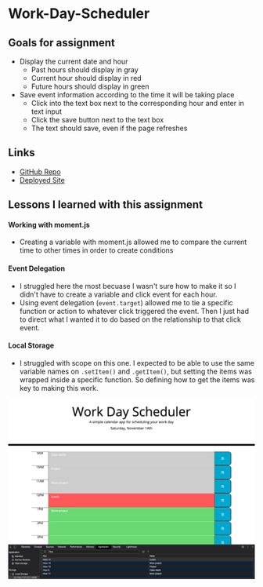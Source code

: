 # Work-Day-Scheduler

## Goals for assignment

* Display the current date and hour
    * Past hours should display in gray
    * Current hour should display in red
    * Future hours should display in green
* Save event information according to the time it will be taking place
    * Click into the text box next to the corresponding hour and enter in text input
    * Click the save button next to the text box
    * The text should save, even if the page refreshes

## Links

* [GitHub Repo](https://github.com/elizabethbrandt/Work-Day-Scheduler)
* [Deployed Site](https://elizabethbrandt.github.io/Work-Day-Scheduler/)

## Lessons I learned with this assignment

#### Working with moment.js

* Creating a variable with moment.js allowed me to compare the current time to other times in order to create conditions

#### Event Delegation

* I struggled here the most becuase I wasn't sure how to make it so I didn't have to create a variable and click event for each hour.
* Using event delegation (`event.target`) allowed me to tie a specific function or action to whatever click triggered the event. Then I just had to direct what I wanted it to do based on the relationship to that click event.

#### Local Storage

* I struggled with scope on this one. I expected to be able to use the same variable names on `.setItem()` and `.getItem()`, but setting the items was wrapped inside a specific function. So defining how to get the items was key to making this work.

![example-of-moment.js](assets/images/Work-Day-Scheduler-Screenshot.png)
